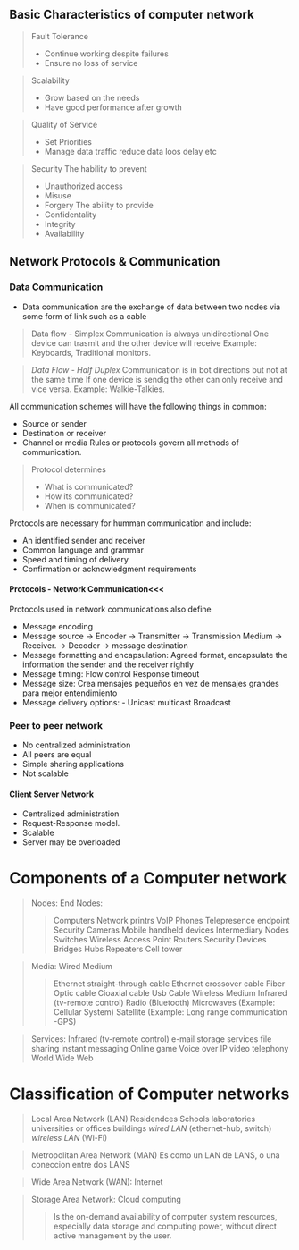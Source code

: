 ## Basic Characteristics of computer network
> Fault Tolerance
> - Continue working despite failures
> - Ensure no loss of service

> Scalability
> - Grow based on the needs
> - Have good performance after growth

> Quality of Service
> - Set Priorities
> - Manage data traffic reduce data loos delay etc

> Security
> The hability to prevent
> - Unauthorized access
> - Misuse
> - Forgery
> The ability to provide
> - Confidentality
> - Integrity
> - Availability

## Network Protocols & Communication

### Data Communication
- Data communication are the exchange of data between two nodes via some form of link such as a cable
> Data flow - Simplex
> Communication is always unidirectional
> One device can trasmit and the other device will receive
> Example: Keyboards, Traditional monitors.

> *Data Flow - Half Duplex*
> Communication is in bot directions but not at the same time
> If one device is sendig the other can only receive and vice versa.
> Example: Walkie-Talkies.

All communication schemes will have the following things in common:
- Source or sender
- Destination or receiver
- Channel or media
Rules or protocols govern all methods of communication.

> Protocol determines
> - What is communicated?
> - How its communicated?
> - When is communicated?

Protocols are necessary for humman communication and include:
- An identified sender and receiver
- Common language and grammar
- Speed and timing of delivery
- Confirmation or acknowledgment requirements

#### Protocols - Network Communication<<<
Protocols used in network communications also define
- Message encoding
- Message source -> Encoder -> Transmitter -> Transmission Medium -> Receiver. -> Decoder -> message destination
- Message formatting and encapsulation: Agreed format, encapsulate the information the sender and the receiver rightly
- Message timing: Flow control Response timeout
- Message size: Crea mensajes pequeños en vez de mensajes grandes para mejor entendimiento
- Message delivery options: - Unicast multicast Broadcast
### Peer to peer network
- No centralized administration
- All peers are equal
- Simple sharing applications
- Not scalable
#### Client Server Network
- Centralized administration
- Request-Response model.
- Scalable
- Server may be overloaded

# Components of a Computer network
> Nodes:
> End Nodes:
> >Computers
> >Network printrs
> >VoIP Phones
> >Telepresence endpoint
> >Security Cameras
> >Mobile handheld devices
> Intermediary Nodes
> >Switches
> >Wireless Access Point
> >Routers
> >Security Devices
> >Bridges
> >Hubs
> >Repeaters
> >Cell tower

> Media:
> Wired Medium
> > Ethernet straight-through cable
> > Ethernet crossover cable
> > Fiber Optic cable
> > Cioaxial cable
> > Usb Cable
> Wireless Medium
> > Infrared (tv-remote control)
> > Radio (Bluetooth)
> > Microwaves (Example: Cellular System)
> > Satellite (Example: Long range communication -GPS)

> Services:
> Infrared (tv-remote control)
> e-mail
> storage services
> file sharing
> instant messaging
> Online game
> Voice over IP
> video telephony
> World Wide Web

# Classification of Computer networks

> Local Area Network (LAN)
> Residendces Schools laboratories universities or offices buildings
> _wired LAN_ (ethernet-hub, switch)
> _wireless LAN_ (Wi-Fi)


> Metropolitan Area Network (MAN)
> Es como un LAN de LANS, o una coneccion entre dos LANS

> Wide Area Network (WAN): Internet

> Storage Area Network:
> Cloud computing
> > Is the on-demand availability of computer system resources, especially data storage and computing power, without direct active management by the user.

